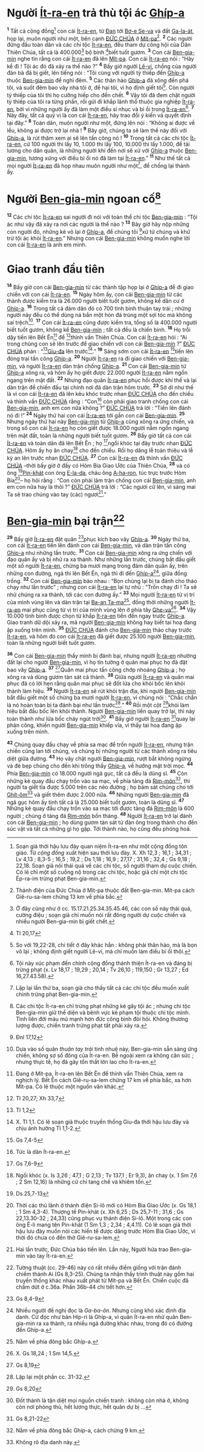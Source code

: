 # Người [Ít-ra-en]() trả thù tội ác [Ghíp-a]()
<sup><b>1</b></sup> Tất cả cộng đồng[^1] con cái [Ít-ra-en](), từ [Đan]() tới [Bơ-e Se-va]() và đất [Ga-la-át](), họp lại, muôn người như một, bên cạnh [ĐỨC CHÚA]() ở [Mít-pa]()[^2]. <sup><b>2</b></sup> Các người đứng đầu toàn dân và các chi tộc [Ít-ra-en](), đều tham dự công hội của Dân Thiên Chúa, tất cả là 400.000[^3] bộ binh [^1*]biết tuốt gươm. <sup><b>3</b></sup> Con cái [Ben-gia-min]() nghe tin rằng con cái [Ít-ra-en]() đã lên [Mít-pa](). Con cái [Ít-ra-en]() nói : “Hãy kể đi ! Tội ác đó đã xảy ra thế nào ?” <sup><b>4</b></sup> Bấy giờ người [Lê-vi](), chồng của người đàn bà đã bị giết, lên tiếng nói : “Tôi cùng với người tỳ thiếp đến [Ghíp-a]() thuộc [Ben-gia-min]() để nghỉ đêm. <sup><b>5</b></sup> Các thân hào [Ghíp-a]() đã xông đến phá tôi, và suốt đêm bao vây nhà tôi ở, để hại tôi, vì họ định giết tôi[^4]. Còn người tỳ thiếp của tôi thì họ cưỡng hiếp cho đến chết. <sup><b>6</b></sup> Vậy tôi đã đem chặt người tỳ thiếp của tôi ra từng phần, rồi gửi đi khắp lãnh thổ thuộc gia nghiệp [Ít-ra-en](), bởi vì những người ấy đã làm một điều sỉ nhục và bỉ ổi trong [Ít-ra-en]()[^5]. <sup><b>7</b></sup> Này đây, tất cả quý vị là con cái [Ít-ra-en](), hãy trao đổi ý kiến và quyết định tại đây.” <sup><b>8</b></sup> Toàn dân, muôn người như một, đứng lên nói : “Không ai được về lều, không ai được trở lại nhà ! <sup><b>9</b></sup> Bây giờ, chúng ta sẽ làm thế này đối với [Ghíp-a](), là rút thăm xem ai sẽ lên tấn công nó ! <sup><b>10</b></sup> Trong tất cả các chi tộc [Ít-ra-en](), cứ 100 người thì lấy 10, 1.000 thì lấy 100, 10.000 thì lấy 1.000, để tải lương cho dân quân, là những người khi đến nơi sẽ xử với [Ghíp-a]() thuộc [Ben-gia-min](), tương xứng với điều bỉ ổi nó đã làm tại [Ít-ra-en]().” <sup><b>11</b></sup> Như thế tất cả mọi người [Ít-ra-en]() đã họp nhau muôn người như một[^6], để chống lại thành ấy.


# Người [Ben-gia-min]() ngoan cố[^7]
<sup><b>12</b></sup> Các chi tộc [Ít-ra-en]() sai người đi nói với toàn thể chi tộc [Ben-gia-min]() : “Tội ác như vậy đã xảy ra nơi các người là thế nào ? <sup><b>13</b></sup> Bây giờ hãy nộp những con người đó, những kẻ vô lại ở [Ghíp-a](), để chúng tôi [^2*]xử tử chúng và khử trừ tội ác khỏi [Ít-ra-en]().” Nhưng con cái [Ben-gia-min]() không muốn nghe lời con cái [Ít-ra-en]() là anh em mình.


# Giao tranh đầu tiên
<sup><b>14</b></sup> Bấy giờ con cái [Ben-gia-min]() từ các thành tập họp lại ở [Ghíp-a]() để đi giao chiến với con cái [Ít-ra-en](). <sup><b>15</b></sup> Ngày hôm ấy, con cái [Ben-gia-min]() từ các thành được kiểm tra là 26.000 người biết tuốt gươm, không kể dân cư ở [Ghíp-a](). <sup><b>16</b></sup> Trong tất cả đám dân đó có 700 tinh binh thuận tay trái ; những người này đều có thể dùng ná bắn một hòn đá trúng một sợi tóc mà không sai trệch[^8]. <sup><b>17</b></sup> Con cái [Ít-ra-en]() cũng được kiểm tra, tổng số là 400.000 người biết tuốt gươm, không kể [Ben-gia-min]() ; tất cả đều là chiến binh. <sup><b>18</b></sup> Họ trỗi dậy tiến lên Bết Ên[^9] để [^3*]thỉnh vấn Thiên Chúa. Con cái [Ít-ra-en]() hỏi : “Ai trong chúng con sẽ lên trước để giao chiến với con cái [Ben-gia-min]() ?” [ĐỨC CHÚA]() phán : “[^4*][Giu-đa]() lên trước[^10].” <sup><b>19</b></sup> Sáng sớm con cái [Ít-ra-en]() [^5*]tiến lên đóng trại tấn công [Ghíp-a](). <sup><b>20</b></sup> Người [Ít-ra-en]() ra đi giao chiến với [Ben-gia-min](), và người [Ít-ra-en]() dàn trận chống [Ghíp-a](). <sup><b>21</b></sup> Con cái [Ben-gia-min]() từ [Ghíp-a]() xông ra, và hôm ấy họ giết được 22.000 người [Ít-ra-en]() nằm ngổn ngang trên mặt đất. <sup><b>22</b></sup> Nhưng đạo quân [Ít-ra-en]() phục hồi được khí thế và lại dàn trận để chiến đấu tại chính nơi đã dàn trận hôm trước. <sup><b>23</b></sup> Sở dĩ như thế là vì con cái [Ít-ra-en]() đã lên kêu khóc trước nhan [ĐỨC CHÚA]() cho đến chiều và thỉnh vấn [ĐỨC CHÚA]() rằng : “Con[^11] còn phải giao tranh chống con cái [Ben-gia-min](), anh em con nữa không ?” [ĐỨC CHÚA]() trả lời : “Tiến lên đánh nó đi !” <sup><b>24</b></sup> Ngày thứ hai con cái [Ít-ra-en]() tới gần con cái [Ben-gia-min](). <sup><b>25</b></sup> Nhưng ngày thứ hai này [Ben-gia-min]() từ [Ghíp-a]() cũng xông ra ứng chiến, và trong số con cái [Ít-ra-en]() họ còn giết được 18.000 người nằm ngổn ngang trên mặt đất, toàn là những người biết tuốt gươm. <sup><b>26</b></sup> Bấy giờ tất cả con cái [Ít-ra-en]() và toàn dân đã lên Bết Ên ; họ [^6*]ngồi khóc tại đây trước nhan [ĐỨC CHÚA](). Hôm ấy họ ăn chay[^12] cho đến chiều. Rồi họ dâng lễ toàn thiêu và lễ kỳ an lên trước nhan [ĐỨC CHÚA](). <sup><b>27</b></sup> Con cái [Ít-ra-en]() đã thỉnh vấn [ĐỨC CHÚA]() –thời bấy giờ ở đấy có Hòm Bia Giao Ước của Thiên Chúa, <sup><b>28</b></sup> và có ông [^7*][Pin-khát]() con ông [E-la-da](), cháu ông [A-ha-ron](), túc trực trước Hòm Bia[^13]– họ hỏi rằng : “Con còn phải lâm trận chống con cái [Ben-gia-min](), anh em con nữa hay là thôi ?” [ĐỨC CHÚA]() trả lời : “Các ngươi cứ lên, vì sáng mai Ta sẽ trao chúng vào tay (các) ngươi[^14].”


# [Ben-gia-min]() bại trận[^15]
<sup><b>29</b></sup> Bấy giờ [Ít-ra-en]() đặt quân [^8*]phục kích bao vây [Ghíp-a](). <sup><b>30</b></sup> Ngày thứ ba, con cái [Ít-ra-en]() tiến lên đánh con cái [Ben-gia-min](), và dàn trận tấn công [Ghíp-a]() như những lần trước. <sup><b>31</b></sup> Con cái [Ben-gia-min]() xông ra ứng chiến với đạo quân ấy và bị nhử ra xa thành. Như những lần trước, chúng bắt đầu giết một số người [Ít-ra-en](), chừng ba mươi mạng trong đám dân quân ấy, trên những con đường, ngả thì lên Bết Ên, ngả thì đi đến [Ghíp-a]()[^16], giữa đồng trống. <sup><b>32</b></sup> Con cái [Ben-gia-min]() bảo nhau : “Bọn chúng lại bị ta đánh cho tháo chạy như lần trước” ; nhưng con cái [Ít-ra-en]() lại tự nhủ : “Trốn chạy đi ! Ta sẽ nhử chúng ra xa thành, tới các con đường ấy.” <sup><b>33</b></sup> Mọi người [Ít-ra-en]() từ vị trí của mình vùng lên và dàn trận tại [Ba-an Ta-ma]()[^17], đồng thời những người [Ít-ra-en]() mai phục cũng từ vị trí của mình vùng lên ở phía tây [Ghe-va]()[^18]. <sup><b>34</b></sup> Vậy 10.000 tinh binh được chọn từ khắp [Ít-ra-en]() tiến đến ngay trước [Ghíp-a](). Giao tranh dữ dội xảy ra, mà người [Ben-gia-min]() không hay biết tai hoạ đang ập xuống trên mình. <sup><b>35</b></sup> [ĐỨC CHÚA]() đánh cho [Ben-gia-min]() tháo chạy trước [Ít-ra-en](), và hôm đó con cái [Ít-ra-en]() đã giết được 25.100 người [Ben-gia-min](), toàn là những người biết tuốt gươm.

<sup><b>36</b></sup> Con cái [Ben-gia-min]() thấy mình bị đánh bại, nhưng người [Ít-ra-en]() nhường đất lại cho người [Ben-gia-min](), vì họ tin tưởng ở quân mai phục họ đã đặt bao vây [Ghíp-a](). <sup><b>37</b></sup> [^9*]Quân mai phục tấn công chớp nhoáng [Ghíp-a]() ; họ xông ra và dùng gươm tàn sát cả thành. <sup><b>38</b></sup> Giữa người [Ít-ra-en]() và quân mai phục đã có lời hẹn rằng quân mai phục sẽ đốt lửa cho khói bốc lên khỏi thành làm hiệu. <sup><b>39</b></sup> Người [Ít-ra-en]() sẽ rút khỏi trận địa, khi người [Ben-gia-min]() bắt đầu giết một số chừng ba mươi người [Ít-ra-en](), vì chúng nói : “Chắc chắn là nó hoàn toàn bị ta đánh bại như lần trước[^19].” <sup><b>40</b></sup> Rồi một cột [^10*]khói làm hiệu bắt đầu bốc lên khỏi thành. Người [Ben-gia-min]() liền quay trở lại, thì này toàn thành như lửa bốc cháy ngút trời[^20]. <sup><b>41</b></sup> Bấy giờ người [Ít-ra-en]() [^11*]quay lại phản công, khiến người [Ben-gia-min]() khiếp vía, vì thấy tai hoạ đang ập xuống trên mình.

<sup><b>42</b></sup> Chúng quay đầu chạy về phía sa mạc để trốn người [Ít-ra-en](), nhưng trận chiến cũng lan tới chúng, và chúng bị những người từ các thành xông ra tiêu diệt giữa đường. <sup><b>43</b></sup> Họ vây chặt người [Ben-gia-min](), rượt bắt không ngừng và đè bẹp chúng cho đến khi trông thấy [Ghíp-a](), về hướng mặt trời mọc. <sup><b>44</b></sup> Phía [Ben-gia-min]() có 18.000 người ngã gục, tất cả đều là dũng sĩ. <sup><b>45</b></sup> Còn những kẻ quay đầu chạy trốn vào sa mạc, về phía tảng đá [Rim-môn]()[^21], thì người ta giết tỉa được 5.000 trên các nẻo đường ; họ bám sát chúng cho tới [Ghít-ôm]()[^22] và giết thêm được 2.000 nữa. <sup><b>46</b></sup> Những người [Ben-gia-min]() đã ngã gục hôm ấy tính tất cả là 25.000 biết tuốt gươm, toàn là dũng sĩ. <sup><b>47</b></sup> Những kẻ quay đầu chạy trốn vào sa mạc tới được tảng đá [Rim-môn]() là 600 người ; chúng ở tảng đá [Rim-môn]() bốn tháng. <sup><b>48</b></sup> Người [Ít-ra-en]() trở lại đánh con cái [Ben-gia-min]() ; họ dùng gươm tàn sát từ đàn ông trong thành cho đến súc vật và tất cả những gì họ gặp. Tới thành nào, họ cũng đều phóng hoả.

[^1]: Soạn giả thời hậu lưu đày quan niệm Ít-ra-en như một cộng đồng tôn giáo. Từ *cộng đồng* xuất hiện sau thời lưu đày. X. Xh 12,3 ; 16,1 ; 34,31 ; Lv 4,13 ; 8,3-5 ; 16,5 ; 19,2 ; Ds 1,18 ; 16,9 ; 27,17 ; 31,16 ; 32,4 ; Gs 9,18 ; 22,18. Soạn giả nói thái quá về các chi tộc, số người tham dự cuộc chiến. Có lẽ chỉ một số cuồng nộ trong các chi tộc, hoặc giả chỉ một chi tộc Ép-ra-im trừng phạt Ben-gia-min.
[^2]: Thánh điện của Đức Chúa ở Mít-pa thuộc đất Ben-gia-min. Mít-pa cách Giê-ru-sa-lem chừng 13 km về phía bắc.
[^3]: Ở đây cũng như ở cc. 15.17.21.25.34.35.45.46, các con số này thái quá, cường điệu ; soạn giả chỉ muốn nói rất đông người dự cuộc chiến và nhiều người Ben-gia-min bị giết chết.
[^4]: So với 19,22-28, chi tiết ở đây khác hẳn : không phải thân hào, mà là bọn vô lại ; không định giết người Lê-vi, mà chỉ muốn làm điều bỉ ổi thôi.
[^5]: Tội này xúc phạm đến chính cộng đồng thánh thiện Ít-ra-en và đáng bị trừng phạt (x. Lv 18,17 ; 19,29 ; 20,14 ; Tv 26,10 ; 119,150 ; Gr 13,27 ; Ed 16,27.43.58).
[^6]: Lặp lại lần thứ ba, soạn giả cho thấy tất cả các chi tộc đều muốn xuất chinh trừng phạt Ben-gia-min.
[^7]: Các chi tộc Ít-ra-en chỉ trừng phạt những kẻ gây tội ác ; nhưng chi tộc Ben-gia-min giữ thể diện và bênh vực kẻ phạm tội thuộc chi tộc mình. Tình liên đới máu mủ mạnh hơn đức công bình đòi hỏi. Không thương lượng được, chiến tranh trừng phạt tất phải xảy ra.
[^8]: Dựa vào số quân *thuận tay trái* tinh nhuệ này, Ben-gia-min sẵn sàng ứng chiến, không sợ số đông của Ít-ra-en. Bề ngoài xem ra không cân sức ; nhưng thực tế, họ đã gây tổn thất lớn lao cho Ít-ra-en.
[^9]: Đang ở Mít-pa, Ít-ra-en lên Bết Ên để thỉnh vấn Thiên Chúa, xem ra nghịch lý. Bết Ên cách Giê-ru-sa-lem chừng 17 km về phía bắc, xa hơn Mít-pa. Có lẽ thuộc một nguồn văn khác.
[^10]: X. Tl 1,1. Có lẽ soạn giả thuộc truyền thống Giu-đa thời hậu lưu đày và chịu ảnh hưởng Tl 1,1-2.
[^11]: Tức là dân Ít-ra-en.
[^12]: Ngồi khóc (x. Is 3,26 ; 47,1 ; G 2,13 ; Tv 137,1 ; Er 9,3), ăn chay (x. 1 Sm 7,6 ; 2 Sm 12,16) là những cử chỉ tang chế và khiêm tốn.
[^13]: Thời các thủ lãnh ở thánh điện Si-lô mới có Hòm Bia Giao Ước (x. Gs 18,1 ; 1 Sm 4,3-4). Thượng tế Pin-khát (x. Xh 6,25 ; Ds 25,7-11 ; 31,6 ; Gs 22,13.30-32 ; 24,33) cũng phục vụ thánh điện Si-lô. Một trong các con ông Ê-li mang tên Pin-khát (1 Sm 1,3 ; 2,34 ; 4,4.11). Có lẽ soạn giả thời hậu lưu đày muốn nói các hiến tế được dâng trước Hòm Bia Giao Ước, vì thời đó chưa có đền thờ Giê-ru-sa-lem.
[^14]: Hai lần trước, Đức Chúa bảo tiến lên. Lần này, Người hứa trao Ben-gia-min vào tay Ít-ra-en.
[^15]: Tường thuật (cc. 29-46) này có rất nhiều điểm giống với trận đánh chiếm thành Ai (Gs 8,3-25). Chúng ta nhận thấy trình thuật này gồm hai truyền thống khác nhau xuất phát từ Mít-pa và Bết Ên. Chiến cuộc đã chấm dứt ở c.36a. Phần 36b-44 chi tiết hơn.
[^16]: Nhiều người đề nghị đọc là *Ga-ba-ôn*. Nhưng cũng khó xác định địa danh. Cứ đọc như bản Híp-ri là Ghíp-a, vì quân Ít-ra-en nhử quân Ben-gia-min ra xa thành, ra nhiều ngả đường khác nhau, trong đó có đường đến Ghíp-a.
[^17]: Nằm về phía đông bắc Ghíp-a.
[^18]: X. Gs 18,24 ; 1 Sm 14,5.
[^19]: Lặp lại một phần cc. 31-32.
[^20]: Đốt thành là tận diệt mọi nguồn chiến tranh : không còn nhà ở, không còn nơi phòng thủ, hết lương thực, hết quân dự bị ...
[^21]: Nằm về phía đông bắc Ghíp-a, cách chừng 9 km.
[^22]: Không rõ địa danh này.
[^1*]: Tl 20,17
[^2*]: Đnl 17,12
[^3*]: Tl 20,27; Xh 33,7
[^4*]: Tl 1,2
[^5*]: Gs 7,4-5
[^6*]: Gs 7,6-9
[^7*]: Ds 25,7-13
[^8*]: Gs 8,4-9
[^9*]: Gs 8,19
[^10*]: Gs 8,20
[^11*]: Gs 8,21-22